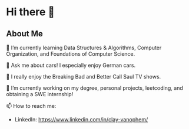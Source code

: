 # Hi there 👋

## About Me 
  🌱 I’m currently learning Data Structures & Algorithms, Computer Organization, and Foundations of Computer Science.
  
  💬 Ask me about cars! I especially enjoy German cars.
  
  🍿 I really enjoy the Breaking Bad and Better Call Saul TV shows.
  
  🔭 I’m currently working on my degree, personal projects, leetcoding, and obtaining a SWE internship!
  
  📫 How to reach me: 
  - LinkedIn: https://www.linkedin.com/in/clay-vanophem/


<!--
- ⚡ Fun fact: ...
-->
